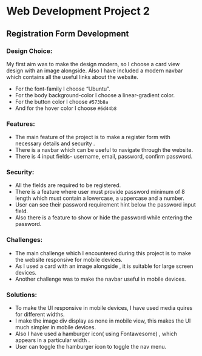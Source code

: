 # Web Development Project 2

## Registration Form Development

### Design Choice: 
My first aim was to make the design modern, so I choose a card view design with an image alongside.  Also I have included a modern navbar which contains all the useful links about the website. 

- For the font-family I choose “Ubuntu”.
- For the body background-color I choose a linear-gradient color.
- For the button color I choose `#573b8a`
- And for the hover color I choose `#6d44b8`

### Features: 
- The main feature of the project is to make a register form with necessary  details and security . 
- There is a navbar which can be useful to navigate through the website.
- There is 4 input fields- username, email, password, confirm password.

### Security:
- All the fields are required to be registered.
- There is a feature where user must provide password minimum of 8 length which must contain a lowercase, a uppercase and a number.
- User can see their password requirement hint below the password input field.
- Also there is a feature to show or hide the password while entering the password.

### Challenges:
- The main challenge which I encountered during this project is to make the website responsive for mobile devices.
- As I used a card with an image alongside , it is suitable for large screen devices. 
- Another challenge was to make the navbar useful in mobile devices.
### Solutions:
- To make the UI responsive in mobile devices, I have used media quires for different widths.
- I make the image div display as none in mobile view, this makes the UI much simpler in mobile devices.
- Also I have used a hamburger icon( using Fontawesome) , which appears in a particular width . 
- User can toggle the hamburger icon to toggle the nav menu.


